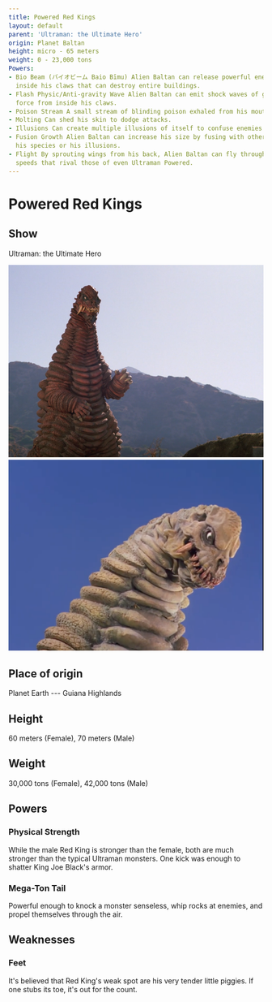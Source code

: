 ```yaml
---
title: Powered Red Kings
layout: default
parent: 'Ultraman: the Ultimate Hero'
origin: Planet Baltan
height: micro - 65 meters
weight: 0 - 23,000 tons
Powers:
- Bio Beam (バイオビーム Baio Bīmu) Alien Baltan can release powerful energy blasts from
  inside his claws that can destroy entire buildings.
- Flash Physic/Anti-gravity Wave Alien Baltan can emit shock waves of great push back
  force from inside his claws.
- Poison Stream A small stream of blinding poison exhaled from his mouth.
- Molting Can shed his skin to dodge attacks.
- Illusions Can create multiple illusions of itself to confuse enemies.
- Fusion Growth Alien Baltan can increase his size by fusing with other members of
  his species or his illusions.
- Flight By sprouting wings from his back, Alien Baltan can fly through the air at
  speeds that rival those of even Ultraman Powered.
---
```


# Powered Red Kings

## Show

Ultraman: the Ultimate Hero

![powered red kings](powered-red-king-male.png)
![powered red kings](powered-red-king-female.png)


## Place of origin
Planet Earth --- Guiana Highlands

## Height
60 meters (Female), 70 meters (Male)

## Weight

30,000 tons (Female), 42,000 tons (Male)

## Powers

### Physical Strength

While the male Red King is stronger than the female, both are much stronger than
the typical Ultraman monsters. One kick was enough to shatter King Joe Black's
armor.

### Mega-Ton Tail

Powerful enough to knock a monster senseless, whip rocks at enemies, and propel
themselves through the air.

## Weaknesses

### Feet

It's believed that Red King's weak spot are his very tender little piggies. If
one stubs its toe, it's out for the count.
